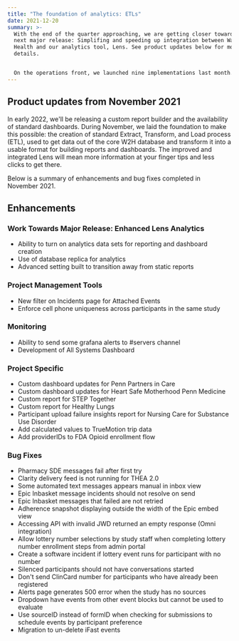```yaml
---
title: "The foundation of analytics: ETLs"
date: 2021-12-20
summary: >-
  With the end of the quarter approaching, we are getting closer towards our
  next major release: Simplifing and speeding up integration between Way to
  Health and our analytics tool, Lens. See product updates below for more
  details.


  On the operations front, we launched nine implementations last month. Of those, several projects focused on understanding and improving behaviors around substance abuse disorders. Projects include a trial focused on increasing Narcan carrying among patients with opioid use disorder (OUD), a pilot developed to better understand needs of patients with OUD leaving the hospital built on the COVID Watch model, and remote engagement strategies targeted at improving nursing engagement for patients with substance abuse disorders.
---
```

## Product updates from November 2021

In early 2022, we'll be releasing a custom report builder and the availability of standard dashboards. During November, we laid the foundation to make this possible: the creation of standard Extract, Transform, and Load process (ETL), used to get data out of the core W2H database and transform it into a usable format for building reports and dashboards. The improved and integrated Lens will mean more information at your finger tips and less clicks to get there.

Below is a summary of enhancements and bug fixes completed in November 2021.

## Enhancements

### Work Towards Major Release: Enhanced Lens Analytics
- Ability to turn on analytics data sets for reporting and dashboard creation
- Use of database replica for analytics
- Advanced setting built to transition away from static reports

### Project Management Tools

- New filter on Incidents page for Attached Events
- Enforce cell phone uniqueness across participants in the same study

### Monitoring

- Ability to send some grafana alerts to #servers channel
- Development of All Systems Dashboard

### Project Specific

- Custom dashboard updates for Penn Partners in Care
- Custom dashboard updates for Heart Safe Motherhood Penn Medicine
- Custom report for STEP Together
- Custom report for Healthy Lungs
- Participant upload failure insights report for Nursing Care for Substance Use Disorder
- Add calculated values to TrueMotion trip data
- Add providerIDs to FDA Opioid enrollment flow

### Bug Fixes

- Pharmacy SDE messages fail after first try
- Clarity delivery feed is not running for THEA 2.0
- Some automated text messages appears manual in inbox view
- Epic Inbasket message incidents should not resolve on send
- Epic Inbasket messages that failed are not retried
- Adherence snapshot displaying outside the width of the Epic embed view
- Accessing API with invalid JWD returned an empty response (Omni integration)
- Allow lottery number selections by study staff when completing lottery number enrollment steps from admin portal
- Create a software incident if lottery event runs for participant with no number
- Silenced participants should not have conversations started
- Don't send ClinCard number for participants who have already been registered
- Alerts page generates 500 error when the study has no sources
- Dropdown have events from other event blocks but cannot be used to evaluate
- Use sourceID instead of formID when checking for submissions to schedule events by participant preference
- Migration to un-delete iFast events
